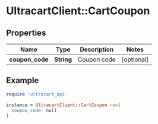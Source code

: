 # UltracartClient::CartCoupon

## Properties

| Name | Type | Description | Notes |
| ---- | ---- | ----------- | ----- |
| **coupon_code** | **String** | Coupon code | [optional] |

## Example

```ruby
require 'ultracart_api'

instance = UltracartClient::CartCoupon.new(
  coupon_code: null
)
```

